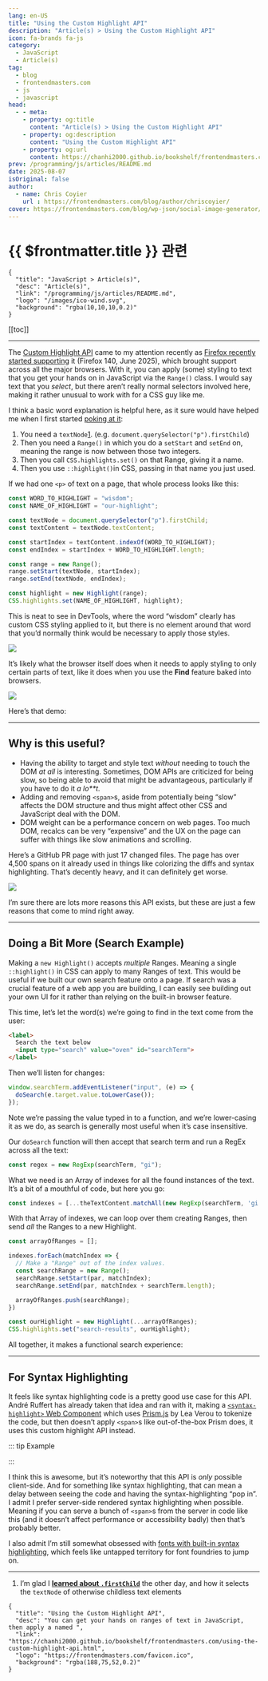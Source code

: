 ```yaml
---
lang: en-US
title: "Using the Custom Highlight API"
description: "Article(s) > Using the Custom Highlight API"
icon: fa-brands fa-js
category:
  - JavaScript
  - Article(s)
tag:
  - blog
  - frontendmasters.com
  - js
  - javascript
head:
  - - meta:
    - property: og:title
      content: "Article(s) > Using the Custom Highlight API"
    - property: og:description
      content: "Using the Custom Highlight API"
    - property: og:url
      content: https://chanhi2000.github.io/bookshelf/frontendmasters.com/using-the-custom-highlight-api.html
prev: /programming/js/articles/README.md
date: 2025-08-07
isOriginal: false
author:
  - name: Chris Coyier
    url : https://frontendmasters.com/blog/author/chriscoyier/
cover: https://frontendmasters.com/blog/wp-json/social-image-generator/v1/image/6686
---
```


# {{ $frontmatter.title }} 관련

```component VPCard
{
  "title": "JavaScript > Article(s)",
  "desc": "Article(s)",
  "link": "/programming/js/articles/README.md",
  "logo": "/images/ico-wind.svg",
  "background": "rgba(10,10,10,0.2)"
}
```

[[toc]]

---

<SiteInfo
  name="Using the Custom Highlight API"
  desc="You can get your hands on ranges of text in JavaScript, then apply a named "
  url="https://frontendmasters.com/blog/using-the-custom-highlight-api/"
  logo="https://frontendmasters.com/favicon.ico"
  preview="https://frontendmasters.com/blog/wp-json/social-image-generator/v1/image/6686"/>

The [<VPIcon icon="fa-brands fa-firefox"/>Custom Highlight API](https://developer.mozilla.org/en-US/docs/Web/API/CSS_Custom_Highlight_API) came to my attention recently as [<VPIcon icon="iconfont icon-caniuse"/>Firefox recently started supporting](https://caniuse.com/mdn-api_highlight) it (Firefox 140, June 2025), which brought support across all the major browsers. With it, you can apply (some) styling to text that you get your hands on in JavaScript via the `Range()` class. I would say text that you *select*, but there aren’t really normal selectors involved here, making it rather unusual to work with for a CSS guy like me.

I think a basic word explanation is helpful here, as it sure would have helped me when I first started [<VPIcon icon="fa-brands fa-youtube"/>poking at it](https://youtu.be/IWDlCNEJclU):

1. You need a `textNode`[1](#18958d55-4f3c-4d44-9460-f364498054cf). (e.g. `document.querySelector("p").firstChild`)
2. Then you need a `Range()` in which you do a `setStart` and `setEnd` on, meaning the range is now between those two integers.
3. Then you call `CSS.highlights.set()` on that Range, giving it a name.
4. Then you use `::highlight()`in CSS, passing in that name you just used.

If we had one `<p>` of text on a page, that whole process looks like this:

```js
const WORD_TO_HIGHLIGHT = "wisdom";
const NAME_OF_HIGHLIGHT = "our-highlight";

const textNode = document.querySelector("p").firstChild;
const textContent = textNode.textContent;

const startIndex = textContent.indexOf(WORD_TO_HIGHLIGHT);
const endIndex = startIndex + WORD_TO_HIGHLIGHT.length;

const range = new Range();
range.setStart(textNode, startIndex);
range.setEnd(textNode, endIndex);

const highlight = new Highlight(range);
CSS.highlights.set(NAME_OF_HIGHLIGHT, highlight);
```

This is neat to see in DevTools, where the word “wisdom” clearly has custom CSS styling applied to it, but there is no element around that word that you’d normally think would be necessary to apply those styles.

![](https://i0.wp.com/frontendmasters.com/blog/wp-content/uploads/2025/08/Screenshot-2025-08-02-at-7.30.21-AM.png?resize=1024%2C794&ssl=1)

It’s likely what the browser itself does when it needs to apply styling to only certain parts of text, like it does when you use the **Find** feature baked into browsers.

![](https://i0.wp.com/frontendmasters.com/blog/wp-content/uploads/2025/08/Screenshot-2025-08-02-at-7.32.03-AM.png?resize=1024%2C798&ssl=1)

Here’s that demo:

<CodePen
  user="chriscoyier"
  slug-hash="yyYMzKG"
  title="Basic Range Highlighting"
  :default-tab="['css','result']"
  :theme="$isDarkmode ? 'dark': 'light'"/>

---

## Why is this useful?

- Having the ability to target and style text *without* needing to touch the DOM *at all* is interesting. Sometimes, DOM APIs are criticized for being slow, so being able to avoid that might be advantageous, particularly if you have to do it *a lo**t.*
- Adding and removing `<span>`s, aside from potentially being “slow” affects the DOM structure and thus might affect other CSS and JavaScript deal with the DOM.
- DOM weight can be a performance concern on web pages. Too much DOM, recalcs can be very “expensive” and the UX on the page can suffer with things like slow animations and scrolling.

Here’s a GitHub PR page with just 17 changed files. The page has over 4,500 spans on it already used in things like colorizing the diffs and syntax highlighting. That’s decently heavy, and it can definitely get worse.

![](https://i0.wp.com/frontendmasters.com/blog/wp-content/uploads/2025/08/CleanShot-2025-08-02-at-07.38.54%402x.png?resize=1024%2C641&ssl=1)

I’m sure there are lots more reasons this API exists, but these are just a few reasons that come to mind right away.

---

## Doing a Bit More (Search Example)

Making a `new Highlight()` accepts *multiple* Ranges. Meaning a single `::highlight()` in CSS can apply to many Ranges of text. This would be useful if we built our own search feature onto a page. If search was a crucial feature of a web app you are building, I can easily see building out your own UI for it rather than relying on the built-in browser feature.

This time, let’s let the word(s) we’re going to find in the text come from the user:

```html
<label>
  Search the text below
  <input type="search" value="oven" id="searchTerm">
</label>
```

Then we’ll listen for changes:

```js
window.searchTerm.addEventListener("input", (e) => {
  doSearch(e.target.value.toLowerCase());
});
```

Note we’re passing the value typed in to a function, and we’re lower-casing it as we do, as search is generally most useful when it’s case insensitive.

Our `doSearch` function will then accept that search term and run a RegEx across all the text:

```js
const regex = new RegExp(searchTerm, "gi");
```

What we need is an Array of indexes for all the found instances of the text. It’s a bit of a mouthful of code, but here you go:

```js
const indexes = [...theTextContent.matchAll(new RegExp(searchTerm, 'gi'))].map(a => a.index);
```

With that Array of indexes, we can loop over them creating Ranges, then send *all* the Ranges to a new Highlight.

```js
const arrayOfRanges = [];

indexes.forEach(matchIndex => {
  // Make a "Range" out of the index values.
  const searchRange = new Range();
  searchRange.setStart(par, matchIndex);
  searchRange.setEnd(par, matchIndex + searchTerm.length);

  arrayOfRanges.push(searchRange);
})

const ourHighlight = new Highlight(...arrayOfRanges);
CSS.highlights.set("search-results", ourHighlight);
```

All together, it makes a functional search experience:

<CodePen
  user="chriscoyier"
  slug-hash="NPGbbJZ"
  title="Range Highlighting with Search"
  :default-tab="['css','result']"
  :theme="$isDarkmode ? 'dark': 'light'"/>

---

## For Syntax Highlighting

It feels like syntax highlighting code is a pretty good use case for this API. André Ruffert has already taken that idea and ran with it, making a [<VPIcon icon="fas fa-globe"/>`<syntax-highlight>` Web Component](https://andreruffert.github.io/syntax-highlight-element/) which uses [<VPIcon icon="fas fa-globe"/>Prism.js](https://andreruffert.github.io/syntax-highlight-element/) by Lea Verou to tokenize the code, but then doesn’t apply `<span>`s like out-of-the-box Prism does, it uses this custom highlight API instead.

::: tip Example

<CodePen
  user="chriscoyier"
  slug-hash="GgpWMVy"
  title="Using <syntax-highlight>"
  :default-tab="['css','result']"
  :theme="$isDarkmode ? 'dark': 'light'"/>

:::

I think this is awesome, but it’s noteworthy that this API is *only* possible client-side. And for something like syntax highlighting, that can mean a delay between seeing the code and having the syntax-highlighting “pop in”. I admit I prefer server-side rendered syntax highlighting when possible. Meaning if you can serve a bunch of `<span>`s from the server in code like this (and it doesn’t affect performance or accessibility badly) then that’s probably better.

I also admit I’m still somewhat obsessed with [<VPIcon icon="fas fa-globe"/>fonts with built-in syntax highlighting](https://blog.glyphdrawing.club/font-with-built-in-syntax-highlighting/), which feels like untapped territory for font foundries to jump on.

---

1. I’m glad I [**learned about `.firstChild`**](/frontendmasters.com/firstchild-can-be-white-space.md) the other day, and how it selects the `textNode` of otherwise childless text elements

<!-- TODO: add ARTICLE CARD -->
```component VPCard
{
  "title": "Using the Custom Highlight API",
  "desc": "You can get your hands on ranges of text in JavaScript, then apply a named ",
  "link": "https://chanhi2000.github.io/bookshelf/frontendmasters.com/using-the-custom-highlight-api.html",
  "logo": "https://frontendmasters.com/favicon.ico",
  "background": "rgba(188,75,52,0.2)"
}
```
